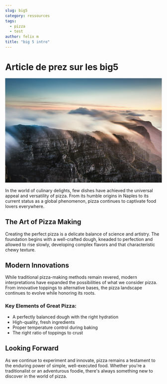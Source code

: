 ```yaml
---
slug: big5
category: ressources
tags:
  - pizza
  - test
author: felix m
title: "big 5 intro"
---
```


# Article de prez sur les big5

![Delicious pizza on a wooden table](/christian-perner-vXzd4IH4J4c-unsplash.jpg)

In the world of culinary delights, few dishes have achieved the universal appeal and versatility of pizza. From its humble origins in Naples to its current status as a global phenomenon, pizza continues to captivate food lovers everywhere.

## The Art of Pizza Making

Creating the perfect pizza is a delicate balance of science and artistry. The foundation begins with a well-crafted dough, kneaded to perfection and allowed to rise slowly, developing complex flavors and that characteristic chewy texture.

## Modern Innovations

While traditional pizza-making methods remain revered, modern interpretations have expanded the possibilities of what we consider pizza. From innovative toppings to alternative bases, the pizza landscape continues to evolve while honoring its roots.

### Key Elements of Great Pizza:
- A perfectly balanced dough with the right hydration
- High-quality, fresh ingredients
- Proper temperature control during baking
- The right ratio of toppings to crust

## Looking Forward

As we continue to experiment and innovate, pizza remains a testament to the enduring power of simple, well-executed food. Whether you're a traditionalist or an adventurous foodie, there's always something new to discover in the world of pizza.
